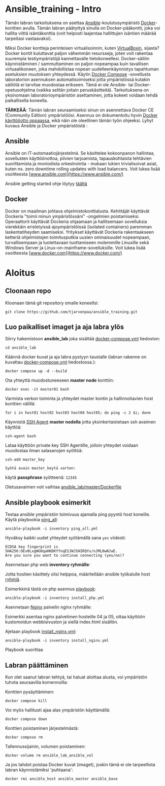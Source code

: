 # Ansible_training - Intro

Tämän labran tarkoituksena on asettaa [Ansible](https://www.ansible.com/)-koulutusympäristö [Docker](https://www.docker.com/)-konttien avulla. Tämän labran päätyttyä sinulla on Docker-pääkontti, joka voi hallita viittä isäntäkonttia (voit helposti laajentaa hallittujen isäntien määrää tarpeitasi vastaavaksi).

Miksi Docker kontteja perinteisen virtualisoinnin, kuten [VirtualBoxin](https://www.virtualbox.org), sijasta? Docker kontit kuluttavat paljon vähemmän resursseja, joten voit rakentaa suurempia testiympäristöjä kannettavalle tietokoneellesi. Docker-säilön käynnistäminen / sammuttaminen on paljon nopeampaa kuin tavallisen virtuaalikoneen, joka mahdollistaa nopean uudelleenkäynnistys tapahtuman asetuksien muutoksen yhteydessä. Käytin [Docker Compose](https://docs.docker.com/compose/overview/) -sovellusta laboratorion asennuksen automatisoimiseksi jotta ympäristössä kutakin säiliötä ei tarvitse muodostaa erikseen. 
Tämä ei ole Ansible- tai Docker-opetusohjelma (vaikka selitän joitain peruskäsitteitä). Tarkoituksena on yksinomaan laboratorioympäristön asettaminen, jotta kokeet voidaan tehdä paikallisella koneella.

**TÄRKEÄÄ**: Tämän labran seuraamiseksi sinun on asennettava Docker CE (Community Edition) ympäristöösi. Asennus on dokumentoitu hyvin [Docker käyttööotto oppaassa](https://docs.docker.com/engine/installation/#supported-platforms), eikä näin ole oleellinen tämän työn ohjeeksi. Lyhyt kuvaus Ansible ja Docker ympäristöistä :

## Ansible
Ansible on IT-automaatiojärjestelmä. Se käsittelee kokoonpanon hallintaa, sovellusten käyttöönottoa, pilvien tarjoamista, tapauskohtaista tehtävien suorittamista ja moniodista orkestrointia - mukaan lukien trivialisoivat asiat, kuten ns. zero downtime rolling updates with load balancers. Voit lukea lisää osoitteesta [www.ansible.com](https://www.ansible.com/)

Ansible getting started ohje löytyy [täältä](https://docs.ansible.com/ansible/latest/getting_started/index.html)

## Docker
Docker on maailman johtava ohjelmistokonttialusta. Kehittäjät käyttävät Dockeria "toimii minun ympäristössäni" -ongelmien poistamiseksi. Operaattorit käyttävät Dockeria ohjaamaan ja hallitsemaan sovelluksia vierekkäin eristetyissä ajoympäristöissä (isolated containers) paremman laskentatiheyden saamiseksi. Yritykset käyttävät Dockeria rakentaakseen ketteriä ohjelmistojen toimitusputkia uusien  ominaisuudet nopeampaan, turvallisempaan ja luotettavaan tuottamiseen molemmille Linuxille sekä Windows Server ja Linux-on-mainframe-sovelluksille. Voit lukea lisää osoitteesta [www.docker.com](https://www.docker.com/)

# Aloitus

## Cloonaan repo

Kloonaan tämä git repository omalle koneellsi:

`git clone https://github.com/tjarvenpaa/ansible_training.git`

## Luo paikalliset imaget ja aja labra ylös

Siirry hakemistoon **ansible_lab** joka sisältää [docker-compose.yml](./ansible_lab/docker-compose.yml) tiedoston:

`cd ansible_lab`

Käännä docker kuvat ja aja labra pystyyn taustalle (labran rakenne on kuvattau [docker-compose.yml](./ansible_lab/docker-compose.yml) tiedostossa.):

`docker compose up -d --build`

Ota yhteyttä muodostuneeseen **master node** konttiin:

`docker exec -it master01 bash`

Varmista verkon toiminta ja  yhteydet master kontin ja hallinnoitavien host konttien välillä:

`for i in host01 host02 host03 host04 host05; do ping -c 2 $i; done`

Käynnistä [SSH Agent](https://man.openbsd.org/ssh-agent) **master nodella** jotta yksinkertaistetaan ssh avaimen käyttöä:

`ssh-agent bash`

Lataa käyttöön private key SSH Agentille, jolloin yhteydet voidaan muodostaa ilman salasanojen syöttöä:

`ssh-add master_key`

    Syötä avain master_keytä varten:
käytä **passphrase** syötteenä: `12345`

Oletusavaimen voit vaihtaa [ansible_lab/master/Dockerfile](./ansible_lab/master/Dockerfile)

## Ansible playbook esimerkit

Testaa ansible ympäristön toimivuus ajamalla ping pyyntö host koneille. Käytä playbookia [ping_all](./ansible_lab/master/ansible/ping_all.yml):

`ansible-playbook -i inventory ping_all.yml`

Hyväksy kaikki uudet yhteydet syötämällä sana `yes` viidesti:

    ECDSA key fingerprint is SHA256:OEv0LxgWG0qaHKDKYfnqESJWJSHIRQYx/nJML0wNJaE.
    Are you sure you want to continue connecting (yes/no)?

Asennetaan php web **inventory ryhmälle**:

Jotta hostien käsittely olisi helppoa, määritellään ansible työkalulle host [ryhmiä](https://docs.ansible.com/ansible/latest/inventory_guide/intro_patterns.html).

Esimerkkinä tästä on php asennus [playbook](./ansible_lab/master/ansible/install_php.yml):

`ansible-playbook -i inventory install_php.yml`

Asennetaan [Nginx](https://www.nginx.org/) palvelin nginx ryhmälle:

Esimerkki asentaa nginx palvelimen hosteille 04 ja 05, ottaa käyttöön kustomoidun webbisivuston ja siellä index.html sisällön.

Ajetaan playbook [install_nginx.yml](./ansible_lab/master/ansible/install_nginx.yml):

`ansible-playbook -i inventory install_nginx.yml`

Playbook suorittaa 

## Labran päättäminen

Kun olet saanut labran tehtyä, tai haluat aloittaa alusta, voi ympäristön tuhota seuraavilla komennoilla:

Konttien pysäyttäminen:

`docker compose kill`

Voi myös hallitusti ajaa alas ympäristön käyttämällä:

`docker compose down`

Konttien poistaminen järjestelmästä:

`docker compose rm`

Tallennussijainin, volumen poistaminen:

`docker volume rm ansible_lab_ansible_vol`

Ja jos tahdot poistaa Docker kuvat (imaget), joskin tämä ei ole tarpeellista labran käynnistämiksi 'puhtaana':

`docker rmi ansible_host ansible_master ansible_base`

